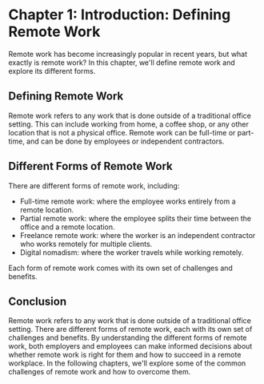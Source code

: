 Chapter 1: Introduction: Defining Remote Work
=============================================

Remote work has become increasingly popular in recent years, but what exactly is remote work? In this chapter, we'll define remote work and explore its different forms.

Defining Remote Work
--------------------

Remote work refers to any work that is done outside of a traditional office setting. This can include working from home, a coffee shop, or any other location that is not a physical office. Remote work can be full-time or part-time, and can be done by employees or independent contractors.

Different Forms of Remote Work
------------------------------

There are different forms of remote work, including:

* Full-time remote work: where the employee works entirely from a remote location.
* Partial remote work: where the employee splits their time between the office and a remote location.
* Freelance remote work: where the worker is an independent contractor who works remotely for multiple clients.
* Digital nomadism: where the worker travels while working remotely.

Each form of remote work comes with its own set of challenges and benefits.

Conclusion
----------

Remote work refers to any work that is done outside of a traditional office setting. There are different forms of remote work, each with its own set of challenges and benefits. By understanding the different forms of remote work, both employers and employees can make informed decisions about whether remote work is right for them and how to succeed in a remote workplace. In the following chapters, we'll explore some of the common challenges of remote work and how to overcome them.
